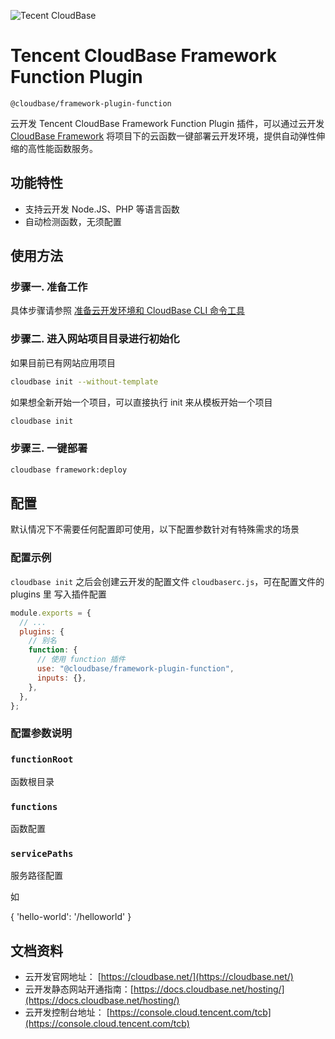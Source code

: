 ![Tecent CloudBase](https://github.com/TencentCloudBase/cloudbase-action/raw/master/assets/logo.png)

# Tencent CloudBase Framework Function Plugin

`@cloudbase/framework-plugin-function`

云开发 Tencent CloudBase Framework Function Plugin 插件，可以通过云开发 [CloudBase Framework](https://github.com/TencentCloudBase/cloudbase-framework) 将项目下的云函数一键部署云开发环境，提供自动弹性伸缩的高性能函数服务。

## 功能特性

- 支持云开发 Node.JS、PHP 等语言函数
- 自动检测函数，无须配置

## 使用方法

### 步骤一. 准备工作

具体步骤请参照 [准备云开发环境和 CloudBase CLI 命令工具](../../CLI_GUIDE.md)

### 步骤二. 进入网站项目目录进行初始化

如果目前已有网站应用项目

```bash
cloudbase init --without-template
```

如果想全新开始一个项目，可以直接执行 init 来从模板开始一个项目

```bash
cloudbase init
```

### 步骤三. 一键部署

```bash
cloudbase framework:deploy
```

## 配置

默认情况下不需要任何配置即可使用，以下配置参数针对有特殊需求的场景

### 配置示例

`cloudbase init` 之后会创建云开发的配置文件 `cloudbaserc.js`，可在配置文件的 plugins 里 写入插件配置

```js
module.exports = {
  // ...
  plugins: {
    // 别名
    function: {
      // 使用 function 插件
      use: "@cloudbase/framework-plugin-function",
      inputs: {},
    },
  },
};
```

### 配置参数说明

### `functionRoot`

函数根目录

### `functions`

函数配置

### `servicePaths`

服务路径配置

如

{
'hello-world': '/helloworld'
}

## 文档资料

- 云开发官网地址： [https://cloudbase.net/](https://cloudbase.net/)
- 云开发静态网站开通指南：[https://docs.cloudbase.net/hosting/](https://docs.cloudbase.net/hosting/)
- 云开发控制台地址： [https://console.cloud.tencent.com/tcb](https://console.cloud.tencent.com/tcb)
